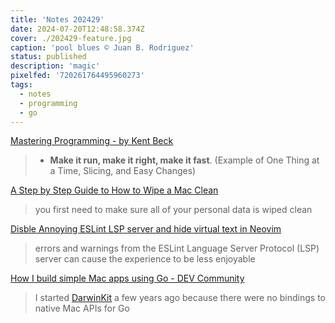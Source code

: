 ```yaml
---
title: 'Notes 202429'
date: 2024-07-20T12:48:58.374Z
cover: ./202429-feature.jpg
caption: 'pool blues © Juan B. Rodriguez'
status: published
description: 'magic'
pixelfed: '720261764495960273'
tags:
  - notes
  - programming
  - go
---
```


[Mastering Programming - by Kent Beck](https://tidyfirst.substack.com/p/mastering-programming)

> - **Make it run, make it right, make it fast**. (Example of One Thing at a Time, Slicing, and Easy Changes)

[A Step by Step Guide to How to Wipe a Mac Clean](https://www.backblaze.com/blog/how-to-wipe-a-mac-hard-drive/)

> you first need to make sure all of your personal data is wiped clean

[Disble Annoying ESLint LSP server and hide virtual text in Neovim](https://samuellawrentz.com/hacks/neovim/disable-annoying-eslint-lsp-server-and-hide-virtual-text/)

> errors and warnings from the ESLint Language Server Protocol (LSP) server can cause the experience to be less enjoyable

[How I build simple Mac apps using Go - DEV Community](https://dev.to/progrium/how-i-build-simple-mac-apps-using-go-104j)

> I started [DarwinKit](https://github.com/progrium/darwinkit) a few years ago because there were no bindings to native Mac APIs for Go

